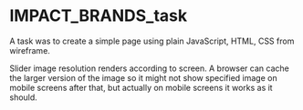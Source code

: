 # IMPACT_BRANDS_task
A task was to create a simple page using plain JavaScript, HTML, CSS from wireframe.

Slider image resolution renders according to screen. A browser can cache the larger version of the image so it might not show specified image on mobile screens after that, but actually on mobile screens it works as it should.
